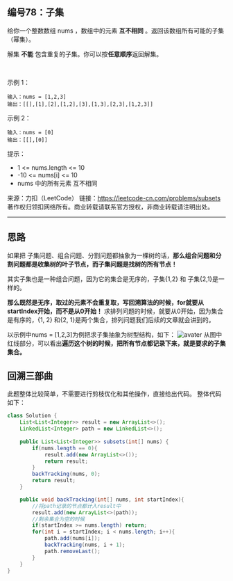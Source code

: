 ## 编号78：子集
给你一个整数数组 nums ，数组中的元素 **互不相同** 。返回该数组所有可能的子集（幂集）。

解集 **不能** 包含重复的子集。你可以按**任意顺序**返回解集。

 

示例 1：
```
输入：nums = [1,2,3]
输出：[[],[1],[2],[1,2],[3],[1,3],[2,3],[1,2,3]]
```
示例 2：
```
输入：nums = [0]
输出：[[],[0]]
```
提示：

* 1 <= nums.length <= 10
* -10 <= nums[i] <= 10
* nums 中的所有元素 互不相同

来源：力扣（LeetCode）
链接：https://leetcode-cn.com/problems/subsets
著作权归领扣网络所有。商业转载请联系官方授权，非商业转载请注明出处。

---
## 思路
如果把 子集问题、组合问题、分割问题都抽象为一棵树的话，**那么组合问题和分割问题都是收集树的叶子节点，而子集问题是找树的所有节点！**

其实子集也是一种组合问题，因为它的集合是无序的，子集{1,2} 和 子集{2,1}是一样的。

**那么既然是无序，取过的元素不会重复取，写回溯算法的时候，for就要从startIndex开始，而不是从0开始！**
求排列问题的时候，就要从0开始，因为集合是有序的，{1, 2} 和{2, 1}是两个集合，排列问题我们后续的文章就会讲到的。

以示例中nums = [1,2,3]为例把求子集抽象为树型结构，如下：
![avater](https://camo.githubusercontent.com/3f67c171ede9807a17fdeaf91ac87e7813516ad272a3c4ac55ee292514ff2acf/68747470733a2f2f696d672d626c6f672e6373646e696d672e636e2f3230323031313233323034313334382e706e67)
从图中红线部分，可以看出**遍历这个树的时候，把所有节点都记录下来，就是要求的子集集合。**

## 回溯三部曲

此题整体比较简单，不需要进行剪枝优化和其他操作，直接给出代码。
整体代码如下：
```java
class Solution {
    List<List<Integer>> result = new ArrayList<>();
    LinkedList<Integer> path = new LinkedList<>();
    
    public List<List<Integer>> subsets(int[] nums) {
        if(nums.length == 0){
            result.add(new ArrayList<>());
            return result;
        }
        backTracking(nums, 0);
        return result;
    }

    public void backTracking(int[] nums, int startIndex){
        //将path记录的节点都计入result中
        result.add(new ArrayList<>(path));
        //剩余集合为空的时候
        if(startIndex >= nums.length) return;
        for(int i = startIndex; i < nums.length; i++){
            path.add(nums[i]);
            backTracking(nums, i + 1);
            path.removeLast();
        }
    }
}
```